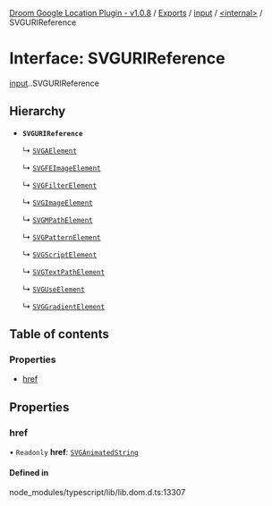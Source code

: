 [Droom Google Location Plugin - v1.0.8](../README.md) / [Exports](../modules.md) / [input](../modules/input.md) / [<internal\>](../modules/input._internal_.md) / SVGURIReference

# Interface: SVGURIReference

[input](../modules/input.md).[<internal>](../modules/input._internal_.md).SVGURIReference

## Hierarchy

- **`SVGURIReference`**

  ↳ [`SVGAElement`](input._internal_.SVGAElement.md)

  ↳ [`SVGFEImageElement`](input._internal_.SVGFEImageElement.md)

  ↳ [`SVGFilterElement`](input._internal_.SVGFilterElement.md)

  ↳ [`SVGImageElement`](input._internal_.SVGImageElement.md)

  ↳ [`SVGMPathElement`](input._internal_.SVGMPathElement.md)

  ↳ [`SVGPatternElement`](input._internal_.SVGPatternElement.md)

  ↳ [`SVGScriptElement`](input._internal_.SVGScriptElement.md)

  ↳ [`SVGTextPathElement`](input._internal_.SVGTextPathElement.md)

  ↳ [`SVGUseElement`](input._internal_.SVGUseElement.md)

  ↳ [`SVGGradientElement`](input._internal_.SVGGradientElement.md)

## Table of contents

### Properties

- [href](input._internal_.SVGURIReference.md#href)

## Properties

### href

• `Readonly` **href**: [`SVGAnimatedString`](../modules/input._internal_.md#svganimatedstring)

#### Defined in

node_modules/typescript/lib/lib.dom.d.ts:13307
